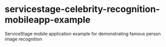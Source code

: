 # servicestage-celebrity-recognition-mobileapp-example
ServiceStage mobile application example for demonstrating famous person image recognition 
